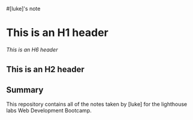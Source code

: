 #[luke]'s note
# This is an H1 header
###### This is an H6 header
## This is an H2 header
## Summary
This repository contains all of the notes taken by [luke] for the lighthouse labs Web Development Bootcamp.
